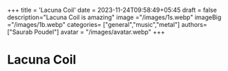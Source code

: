 +++
title = 'Lacuna Coil'
date = 2023-11-24T09:58:49+05:45
draft = false
description="Lacuna Coil is amazing"
image ="/images/1s.webp"
imageBig ="/images/1b.webp"
categories= ["general","music","metal"]
authors= ["Saurab Poudel"]
avatar = "/images/avatar.webp"
+++

# Lacuna Coil

